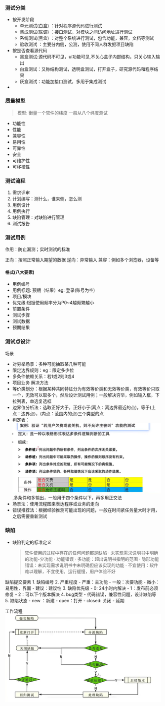 

### 测试分类
- 按开发阶段
  - 单元测试(白盒) ：针对程序源代码进行测试
  - 集成测试(联调) ：接口测试，对模块之间访问地址进行测试
  - 系统测试(黑盒) ：对整个系统进行测试，包含功能，兼容，文档等测试
  - 验收测试 ：主要分内侧，公测，使用不同人群发掘项目缺陷
- 按是否查看源代码
  - 黑盒测试:源代码不可见，ui功能可见,不关心盒子内部结构，只关心输入输出
  - 白盒测试：又称结构测试，透明盒测试，打开盒子，研究源代码和程序结果
  - 灰盒测试：功能加接口测试，多用于集成测试
- 

### 质量模型
> 模型: 衡量一个软件的纬度
一般从八个纬度测试
- 功能性
- 性能
- 兼容性
- 易用性
- 可靠性
- 安全
- 可维护性
- 可移植性

### 测试流程
1. 需求评审
2. 计划编写：测什么，谁来侧，怎么测
3. 用例设计
4. 用例执行
5. 缺陷管理：对缺陷进行管理
6. 测试报告

### 测试用例
作用：防止漏测；实时测试的标准

正向：按照正常输入期望的数据
逆向：异常输入
兼容：例如多个浏览器，设备等
#### 格式(八大要素)

- 用例编号
- 用例标题: 预期（结果）eg: 登录(账号为空)
- 项目/模块
- 优先级:根据使用频率分为P0~4越频繁越小
- 前置条件
- 测试步骤
- 测试数据
- 预期结果

### 测试点设计
场景
  - 对穷举场景：多种可能抽取某几种可能 
  - 限定边界规则：eg：限定多少位
  - 多条件依赖关系：若1或2则3或4
  - 项目业务
解决方法
  - 等价类划分：根据某种共同特征分为有效等价类和无效等价类，有效等价只取一个，无效可以取多个，然后设计测试用例；一般解决穷举，例如输入框，下拉列表，单选复选框
  - 边界值分析法：选取正好大于，正好小于(离点：离边界最近的点)，等于(上点：边界点)，(内点：范围内的点)三个类型的点
  - 判定表：![alt text](imgs/测试/image.png),多条件和多输出，一般用于四个条件以下，再多用正交法
  - 场景法：使用流程图来表达程序或业务的走向
  - 错误推荐法：根据经验推测可能出现的问题，一般在时间紧任务量大时才用，之后需要重新测试

### 缺陷
- 缺陷判定的标准定义
  >软件使用的过程中存在的任何问题都是缺陷
  · 未实现需求说明书中明确的功能-少功能
  · 功能错误
  · 多功能：超出说明书指明的范围
  · 隐形功能错误：未实现需求说明书中未明确但应该实现的功能
  · 不宜使用：软件难以理解，不宜使用，运行缓慢，用户体验不好

缺陷提交要素
    1. 缺陷编号
    2. 严重程度
        - 严重：主功能
        - 一般：次要功能
        - 微小：易用性，界面
        - 建议：建议性
    3. 缺陷优先级
        - 0: 24小时内解决
        - 1：发布前必须修复
        - 2：可以下个版本解决
    4. bug类型
        - 代码错误，兼容性问题，设计缺陷等
    5. 缺陷状态
        - new ：新建
        - open：打开
        - closed: 关闭
        - 延期

工作流程
![alt text](imgs/测试/image-1.png)
